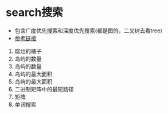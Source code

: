 # search搜索
- 包含广度优先搜索和深度优先搜索(都是图的，二叉树去看tree)
- [参考链接](https://space.bilibili.com/15965981/channel/seriesdetail)

1. 腐烂的橘子
2. 岛屿的数量
3. 岛屿的数量
4. 岛屿的最大面积
5. 岛屿的最大面积
6. 二进制矩阵中的最短路径
7. 矩阵
8. 单词搜索